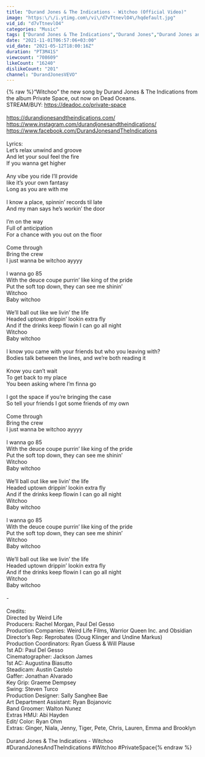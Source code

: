 ```yaml
---
title: "Durand Jones & The Indications - Witchoo (Official Video)"
image: "https:\/\/i.ytimg.com\/vi\/d7vTtnevlO4\/hqdefault.jpg"
vid_id: "d7vTtnevlO4"
categories: "Music"
tags: ["Durand Jones & The Indications","Durand Jones","Durand Jones and the Indications"]
date: "2021-11-01T06:57:06+03:00"
vid_date: "2021-05-12T18:00:16Z"
duration: "PT3M41S"
viewcount: "708609"
likeCount: "16240"
dislikeCount: "201"
channel: "DurandJonesVEVO"
---
```

{% raw %}“Witchoo” the new song by Durand Jones &amp; The Indications from the album Private Space, out now on Dead Oceans.<br />STREAM/BUY: <a rel="nofollow" target="blank" href="https://deadoc.co/private-space">https://deadoc.co/private-space</a><br /><br /><a rel="nofollow" target="blank" href="https://durandjonesandtheindications.com/">https://durandjonesandtheindications.com/</a><br /><a rel="nofollow" target="blank" href="https://www.instagram.com/durandjonesandtheindications/">https://www.instagram.com/durandjonesandtheindications/</a><br /><a rel="nofollow" target="blank" href="https://www.facebook.com/DurandJonesandTheIndications">https://www.facebook.com/DurandJonesandTheIndications</a><br /><br />Lyrics:<br />Let’s relax unwind and groove<br />And let your soul feel the fire<br />If you wanna get higher<br /><br />Any vibe you ride I’ll provide<br />like it’s your own fantasy<br />Long as you are with me <br /><br />I know a place, spinnin’ records til late<br />And my man says he’s workin’ the door<br /><br />I’m on the way<br />Full of anticipation<br />For a chance with you out on the floor <br /><br />Come through<br />Bring the crew<br />I just wanna be witchoo ayyyy<br /><br />I wanna go 85<br />With the deuce coupe purrin’ like king of the pride<br />Put the soft top down, they can see me shinin’<br />Witchoo<br />Baby witchoo<br /><br />We’ll ball out like we livin’ the life<br />Headed uptown drippin’ lookin extra fly<br />And if the drinks keep flowin I can go all night<br />Witchoo<br />Baby witchoo <br /><br />I know you came with your friends but who you leaving with?<br />Bodies talk between the lines, and we’re both reading it<br /><br />Know you can’t wait<br />To get back to my place<br />You been asking where I’m finna go<br /><br />I got the space if you’re bringing the case <br />So tell your friends I got some friends of my own<br /><br />Come through<br />Bring the crew<br />I just wanna be witchoo ayyyy<br /><br />I wanna go 85<br />With the deuce coupe purrin’ like king of the pride<br />Put the soft top down, they can see me shinin’<br />Witchoo<br />Baby witchoo<br /><br />We’ll ball out like we livin’ the life<br />Headed uptown drippin’ lookin extra fly<br />And if the drinks keep flowin I can go all night<br />Witchoo<br />Baby witchoo <br /><br />I wanna go 85<br />With the deuce coupe purrin’ like king of the pride<br />Put the soft top down, they can see me shinin’<br />Witchoo<br />Baby witchoo<br /><br />We’ll ball out like we livin’ the life<br />Headed uptown drippin’ lookin extra fly<br />And if the drinks keep flowin I can go all night<br />Witchoo<br />Baby witchoo <br /><br />-<br /><br />Credits:<br />Directed by Weird Life<br />Producers: Rachel Morgan, Paul Del Gesso<br />Production Companies: Weird Life Films, Warrior Queen Inc. and Obsidian<br />Director’s Rep: Reprobates (Doug Klinger and Undine Markus)<br />Production Coordinators: Ryan Guess &amp; Will Plause<br />1st AD: Paul Del Gesso<br />Cinematographer: Jackson James<br />1st AC: Augustina Biasutto<br />Steadicam: Austin Castelo<br />Gaffer: Jonathan Alvarado<br />Key Grip: Graeme Dempsey<br />Swing: Steven Turco<br />Production Designer: Sally Sanghee Bae<br />Art Department Assistant: Ryan Bojanovic<br />Band Groomer: Walton Nunez<br />Extras HMU: Abi Hayden<br />Edit/ Color: Ryan Ohm<br />Extras: Ginger, Niala, Jenny, Tiger, Pete, Chris, Lauren, Emma and Brooklyn <br /><br />Durand Jones &amp; The Indications - Witchoo<br />#DurandJonesAndTheIndications #Witchoo #PrivateSpace{% endraw %}
